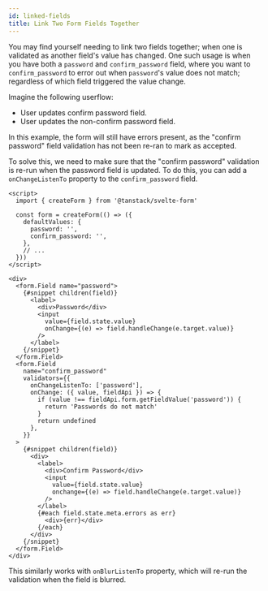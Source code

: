 ```yaml
---
id: linked-fields
title: Link Two Form Fields Together
---
```


You may find yourself needing to link two fields together; when one is validated as another field's value has changed.
One such usage is when you have both a `password` and `confirm_password` field,
where you want to `confirm_password` to error out when `password`'s value does not match;
regardless of which field triggered the value change.

Imagine the following userflow:

- User updates confirm password field.
- User updates the non-confirm password field.

In this example, the form will still have errors present,
as the "confirm password" field validation has not been re-ran to mark as accepted.

To solve this, we need to make sure that the "confirm password" validation is re-run when the password field is updated.
To do this, you can add a `onChangeListenTo` property to the `confirm_password` field.

```svelte
<script>
  import { createForm } from '@tanstack/svelte-form'

  const form = createForm(() => ({
    defaultValues: {
      password: '',
      confirm_password: '',
    },
    // ...
  }))
</script>

<div>
  <form.Field name="password">
    {#snippet children(field)}
      <label>
        <div>Password</div>
        <input
          value={field.state.value}
          onChange={(e) => field.handleChange(e.target.value)}
        />
      </label>
    {/snippet}
  </form.Field>
  <form.Field
    name="confirm_password"
    validators={{
      onChangeListenTo: ['password'],
      onChange: ({ value, fieldApi }) => {
        if (value !== fieldApi.form.getFieldValue('password')) {
          return 'Passwords do not match'
        }
        return undefined
      },
    }}
  >
    {#snippet children(field)}
      <div>
        <label>
          <div>Confirm Password</div>
          <input
            value={field.state.value}
            onchange={(e) => field.handleChange(e.target.value)}
          />
        </label>
        {#each field.state.meta.errors as err}
          <div>{err}</div>
        {/each}
      </div>
    {/snippet}
  </form.Field>
</div>
```

This similarly works with `onBlurListenTo` property, which will re-run the validation when the field is blurred.

